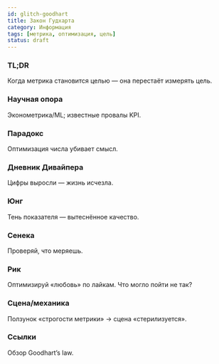 ```yaml
---
id: glitch-goodhart
title: Закон Гудхарта
category: Информация
tags: [метрика, оптимизация, цель]
status: draft
---
```


### TL;DR

Когда метрика становится целью — она перестаёт измерять цель.

### Научная опора

Эконометрика/ML; известные провалы KPI.

### Парадокс

Оптимизация числа убивает смысл.

### Дневник Дивайпера

Цифры выросли — жизнь исчезла.

### Юнг

Тень показателя — вытеснённое качество.

### Сенека

Проверяй, что меряешь.

### Рик

Оптимизируй «любовь» по лайкам. Что могло пойти не так?

### Сцена/механика

Ползунок «строгости метрики» → сцена «стерилизуется».

### Ссылки

Обзор Goodhart’s law.
